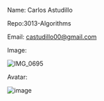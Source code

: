 Name: Carlos Astudillo

Repo:3013-Algorithms

Email: castudillo00@gmail.com 

Image:

![IMG_0695](https://github.com/user-attachments/assets/3c28d62d-d23b-4177-af3d-9804b34f6f04)

Avatar:

![image](https://github.com/user-attachments/assets/4ef80205-632c-4c26-bd0e-b00896033d73)
